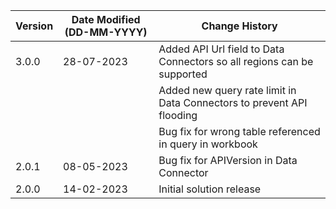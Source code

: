 | **Version** | **Date Modified (DD-MM-YYYY)** | **Change History**                          |
|-------------|--------------------------------|---------------------------------------------|
| 3.0.0       | 28-07-2023                     | Added API Url field to Data Connectors so all regions can be supported |
|       |                     | Added new query rate limit in Data Connectors to prevent API flooding |
|       |                     | Bug fix for wrong table referenced in query in workbook |
| 2.0.1       | 08-05-2023                     | Bug fix for APIVersion in Data Connector |
| 2.0.0       | 14-02-2023                     | Initial solution release |